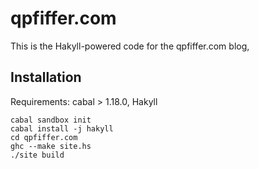 qpfiffer.com
============

This is the Hakyll-powered code for the qpfiffer.com blog,

Installation
------------

Requirements: cabal > 1.18.0, Hakyll

```
cabal sandbox init
cabal install -j hakyll
cd qpfiffer.com
ghc --make site.hs
./site build
```

